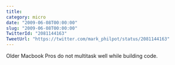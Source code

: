 ```yaml
---
title: 
category: micro
date: "2009-06-08T00:00:00"
slug: "2009-06-08T00:00:00"
TwitterId: "2081144163"
TweetUrl: "https://twitter.com/mark_philpot/status/2081144163"
---
```


Older Macbook Pros do not multitask well while building code.
